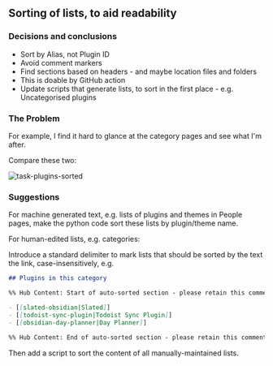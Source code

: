 ## Sorting of lists, to aid readability

### Decisions and conclusions

- Sort by Alias, not Plugin ID
- Avoid comment markers
- Find sections based on headers - and maybe location files and folders
- This is doable by GitHub action
- Update scripts that generate lists, to sort in the first place - e.g. Uncategorised plugins

### The Problem

For example, I find it hard to glance at the category pages and see what I'm after.

Compare these two:

![task-plugins-sorted](attachments/images/task-plugins-sorted.png)

### Suggestions

For machine generated text, e.g. lists of plugins and themes in People pages, make the python code sort these lists by plugin/theme name.

For human-edited lists, e.g. categories:

Introduce a standard delimiter to mark lists that should be sorted by the text the link, case-insensitively, e.g. 

```markdown
## Plugins in this category

%% Hub Content: Start of auto-sorted section - please retain this comment  %%

- [[slated-obsidian|Slated]]
- [[todoist-sync-plugin|Todoist Sync Plugin]]
- [[obsidian-day-planner|Day Planner]]

%% Hub Content: End of auto-sorted section - please retain this comment  %%
```

Then add a script to sort the content of all manually-maintained lists.

